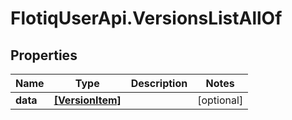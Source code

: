 # FlotiqUserApi.VersionsListAllOf

## Properties

Name | Type | Description | Notes
------------ | ------------- | ------------- | -------------
**data** | [**[VersionItem]**](VersionItem.md) |  | [optional] 


